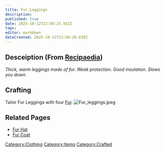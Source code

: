 ```yaml
---
title: Fur_Leggings
description: 
published: true
date: 2025-10-12T23:50:23.932Z
tags: 
editor: markdown
dateCreated: 2025-10-12T23:50:20.039Z
---
```


## Desceiption (From [Recipaedia](Recipaedia "wikilink"))

*Thick, warm leggings made of fur. Weak protection. Good insulation.
Slows you down.*

## Crafting

Tailor Fur Leggings with four [Fur](Fur "wikilink").
![Fur_leggings.jpeg](Fur_leggings.jpeg "Fur_leggings.jpeg")

## Related Pages

  - [Fur Hat](Fur_Hat "wikilink")
  - [Fur Coat](Fur_Coat "wikilink")

[Category:Clothing](Category:Clothing "wikilink")
[Category:Items](Category:Items "wikilink")
[Category:Crafted](Category:Crafted "wikilink")
